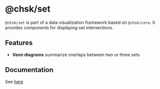 # @chsk/set

`@chsk/set` is part of a data visualization framework based on `@chsk/core`.
It provides components for displaying set intersections.

## Features

-   **Venn diagrams** summarize overlaps between two or three sets

## Documentation

See [here](https://tkonopka.github.io/chsk/?path=/docs/addons-set)
